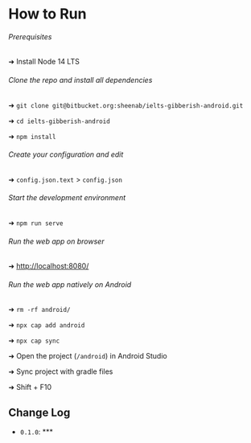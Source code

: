 # How to Run

###### Prerequisites

➜ Install Node 14 LTS

###### Clone the repo and install all dependencies

➜ `git clone git@bitbucket.org:sheenab/ielts-gibberish-android.git`

➜ `cd ielts-gibberish-android`

➜ `npm install`

###### Create your configuration and edit

➜ `config.json.text` > `config.json`

###### Start the development environment

➜ `npm run serve`

###### Run the web app on browser

➜ <http://localhost:8080/>

###### Run the web app natively on Android 

➜ `rm -rf android/`

➜ `npx cap add android`

➜ `npx cap sync`

➜ Open the project (`/android`) in Android Studio

➜ Sync project with gradle files

➜ Shift + F10

## Change Log

-   `0.1.0`: ***
